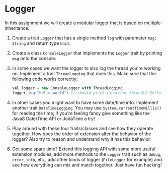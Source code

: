 # Logger
In this assignment we will create a modular logger that is based on multiple-inheritance.

1. Create a trait `Logger` that has a single method `log` with parameter `msg: String` and return type `Unit`.
2. Create a class `ConsoleLogger` that implements the `Logger` trait by printing `msg` onto the console.
3. In some cases we want the logger to also log the thread you're working on. Implement a trait `ThreadLogging` that does this. Make sure that the following code works correctly:

    ```scala
    val logger = new ConsoleLogger with ThreadLogging
    logger.log("Hello world") // should print [<current thread>] Hello world
    ```
    
4. In other cases you might want to have some date/time info. Implement another trait `DateTimeLogging`. You may use `System.currentTimeMillis()` for reading the time; if you're feeling fancy give something like the Java8 Date/Time API or JodaTime a try!
5. Play around with these four traits/classes and see how they operate together. How does the order of extension alter the behavior of the logger? Also try to reason and understand why it has this behavior.
6. Got some spare time? Extend this logging API with some more useful extension modules, add more methods to the `Logger` trait such as `debug`, `error`, `info`, etc., add other kinds of logger (`FileLogger` for example) and see how everything can mix and match together. Just have fun hacking!
